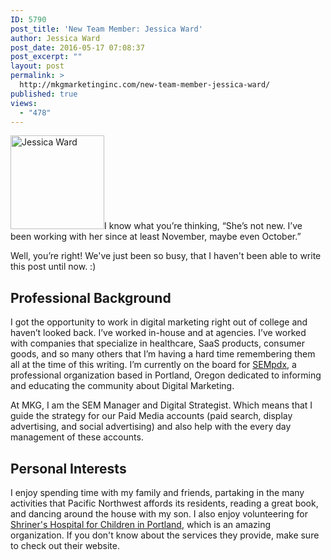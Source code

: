 ```yaml
---
ID: 5790
post_title: 'New Team Member: Jessica Ward'
author: Jessica Ward
post_date: 2016-05-17 07:08:37
post_excerpt: ""
layout: post
permalink: >
  http://mkgmarketinginc.com/new-team-member-jessica-ward/
published: true
views:
  - "478"
---
```

<img class="alignright size-medium wp-image-5669" src="http://mkgmarketinginc.com/wp-content/uploads/2015/11/DSC_0217-300x300.jpg" alt="Jessica Ward" width="150" height="150" />I know what you’re thinking, “She’s not new. I’ve been working with her since at least November, maybe even October.”

Well, you’re right! We've just been so busy, that I haven't been able to write this post until now. :)
<h2>Professional Background</h2>
I got the opportunity to work in digital marketing right out of college and haven’t looked back. I’ve worked in-house and at agencies. I’ve worked with companies that specialize in healthcare, SaaS products, consumer goods, and so many others that I’m having a hard time remembering them all at the time of this writing. I’m currently on the board for <a href="https://www.sempdx.org/" target="_blank">SEMpdx</a>, a professional organization based in Portland, Oregon dedicated to informing and educating the community about Digital Marketing.

At MKG, I am the SEM Manager and Digital Strategist. Which means that I guide the strategy for our Paid Media accounts (paid search, display advertising, and social advertising) and also help with the every day management of these accounts.
<h2>Personal Interests</h2>
I enjoy spending time with my family and friends, partaking in the many activities that Pacific Northwest affords its residents, reading a great book, and dancing around the house with my son. I also enjoy volunteering for <a href="http://www.shrinershospitalsforchildren.org/" target="_blank">Shriner's Hospital for Children in Portland</a>, which is an amazing organization. If you don't know about the services they provide, make sure to check out their website.